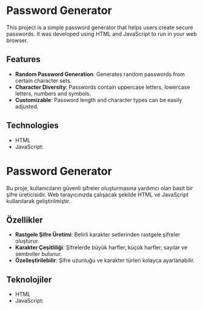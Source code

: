 # Password Generator

This project is a simple password generator that helps users create secure passwords. It was developed using HTML and JavaScript to run in your web browser.

## Features

- **Random Password Generation**: Generates random passwords from certain character sets.
- **Character Diversity**: Passwords contain uppercase letters, lowercase letters, numbers and symbols.
- **Customizable**: Password length and character types can be easily adjusted.

## Technologies

- HTML
- JavaScript:

# Password Generator

Bu proje, kullanıcıların güvenli şifreler oluşturmasına yardımcı olan basit bir şifre üreticisidir. Web tarayıcınızda çalışacak şekilde HTML ve JavaScript kullanılarak geliştirilmiştir.

## Özellikler

- **Rastgele Şifre Üretimi**: Belirli karakter setlerinden rastgele şifreler oluşturur.
- **Karakter Çeşitliliği**: Şifrelerde büyük harfler, küçük harfler, sayılar ve semboller bulunur.
- **Özelleştirilebilir**: Şifre uzunluğu ve karakter türleri kolayca ayarlanabilir.

## Teknolojiler

- HTML
- JavaScript: 
